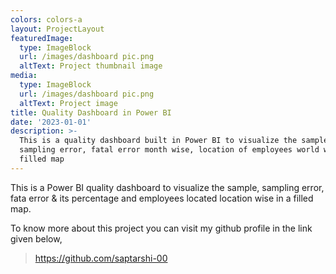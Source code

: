 ```yaml
---
colors: colors-a
layout: ProjectLayout
featuredImage:
  type: ImageBlock
  url: /images/dashboard pic.png
  altText: Project thumbnail image
media:
  type: ImageBlock
  url: /images/dashboard pic.png
  altText: Project image
title: Quality Dashboard in Power BI
date: '2023-01-01'
description: >-
  This is a quality dashboard built in Power BI to visualize the sample,
  sampling error, fatal error month wise, location of employees world wide in
  filled map
---
```

This is a Power BI quality dashboard to visualize the sample, sampling error, fata error & its percentage and employees located location wise in a filled map.

To know more about this project you can visit my github profile in the link given below,

> https://github.com/saptarshi-00

